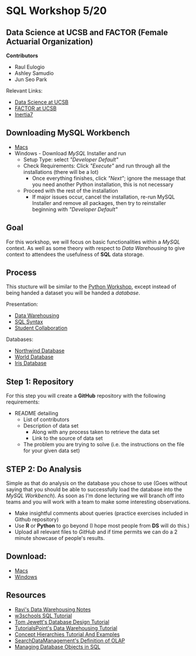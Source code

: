 # SQL Workshop 5/20
## Data Science at UCSB and FACTOR (Female Actuarial Organization)

**Contributors**
+ Raul Eulogio
+ Ashley Samudio
+ Jun Seo Park

Relevant Links:
+ [Data Science at UCSB](http://datascience.pstat.ucsb.edu/)
+ [FACTOR at UCSB](http://factor.webs.com/)
+ [Inertia7](https://www.inertia7.com/)

## Downloading MySQL Workbench
+ [Macs](https://github.com/raviolli77/SQL_Workshop/blob/master/downloadMySQLServer.md)
+ Windows - Download *MySQL* Installer and run
	+ Setup Type: select *"Developer Default"*
	+ Check Requirements: Click *"Execute"* and run through all the installations (there will be a lot)
		+ Once everything finishes, click *"Next"*; ignore the message that you need another Python installation, this is not necessary
	+ Proceed with the rest of the installation
		+ If major issues occur, cancel the installation, re-run MySQL Installer and remove all packages, then try to reinstaller beginning with *"Developer Default"*

## **Goal** 
For this workshop, we will focus on basic functionalities within a *MySQL* context. As well as some theory with respect to *Data Warehousing* to give context to attendees the usefulness of **SQL** data storage. 


## **Process**
This stucture will be similar to the [Python Workshop](https://github.com/UCSB-dataScience-ProjectGroup/Python_Workshop), except instead of being handed a dataset you will be handed a *database*. 

Presentation:
+ [Data Warehousing](https://www.inertia7.com/projects/5)
+ [SQL Syntax](https://www.inertia7.com/projects/66)
+ [Student Collaboration](https://www.inertia7.com/projects/70)

Databases:
+ [Northwind Database](https://github.com/dalers/mywind)
+ [World Database](https://dev.mysql.com/doc/index-other.html)
+ [Iris Database](https://github.com/raviolli77/SQL_Workshop/tree/master/data/iris)

## **Step 1: Repository**

For this step you will create a **GitHub** repository with the following requirements:
+ README detailing
	+ List of contributors
	+ Description of data set 
		+ Along with any process taken to retrieve the data set
		+ Link to the source of data set 
	+ The problem you are trying to solve (i.e. the instructions on the file for your given data set)

## **STEP 2: Do Analysis**
Simple as that do analysis on the database you chose to use (Goes without saying that you should be able to successfully load the database into the *MySQL Workbench*). 
As soon as I'm done lecturing we will branch off into teams and you will work with a team 
to make some interesting observations. 
+ Make insightful comments about queries (practice exercises included in Github repository)
+ Use **R** or **Python** to go beyond (I hope most people from **DS** will do this.)
+ Upload all relevant files to *GitHub* and if time permits we can do a 2 minute showcase of people's results. 	

## Download:
+ [Macs](https://dev.mysql.com/downloads/mysql/)
+ [Windows](https://dev.mysql.com/downloads/installer/)

## Resources
+ [Ravi's Data Warehousing Notes](https://github.com/raviolli77/understandIngRelationalDatabases)
+ [w3schools SQL Tutorial](https://www.w3schools.com/SQL/deFault.asp)
+ [Tom Jewett's Database Design Tutorial](http://www.tomjewett.com/dbdesign/dbdesign.php)
+ [TutorialsPoint's Data Warehousing Tutorial](https://www.tutorialspoint.com/dwh/dwh_olap.htm)
+ [Concept Hierarchies Tutorial And Examples](http://athena.ecs.csus.edu/~olap/olap/OLAPoperations.php)
+ [SearchDataManagement's Definition of OLAP](http://searchdatamanagement.techtarget.com/definition/OLAP)
+ [Managing Database Objects in SQL](http://www.informit.com/articles/article.aspx?p=1216889&seqNum=2)
